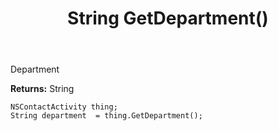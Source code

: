 ﻿---
uid: crmscript_ref_NSContactActivity_GetDepartment
title: String GetDepartment()
intellisense: NSContactActivity.GetDepartment
keywords: NSContactActivity, GetDepartment
so.topic: reference
---

Department

**Returns:** String


```crmscript
NSContactActivity thing;
String department  = thing.GetDepartment();
```


